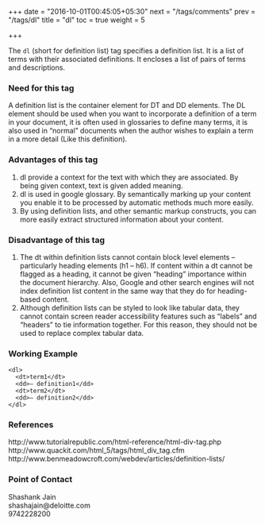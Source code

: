 +++
date = "2016-10-01T00:45:05+05:30"
next = "/tags/comments"
prev = "/tags/dl"
title = "dl"
toc = true
weight = 5

+++

The <code>dl</code> (short for definition list) tag specifies a definition list. It is a list of terms with their associated definitions. It encloses a list of pairs of terms and descriptions.

<h3>Need for this tag</h3>
A definition list is the container element for DT and DD elements. The DL element should be used when you want to incorporate a definition of a term in your document, it is often used in glossaries to define many terms, it is also used in “normal” documents when the author wishes to explain a term in a more detail (Like this definition).

<h3>Advantages of this tag</h3>
<ol>
  <li>dl provide a context for the text with which they are associated. By being given context, text is given added meaning.</li>
  <li>dl is used in google glossary. By semantically marking up your content you enable it to be processed by automatic methods much more easily.</li>
  <li>By using definition lists, and other semantic markup constructs, you can more easily extract structured information about your content.</li>
</ol>

<h3>Disadvantage of this tag</h3>
<ol>
  <li>The dt within definition lists cannot contain block level elements – particularly heading elements (h1 – h6). If content within a dt cannot be flagged as a heading, it cannot be given “heading” importance within the document hierarchy. Also, Google and other search engines will not index definition list content in the same way that they do for heading-based content.</li>

  <li>Although definition lists can be styled to look like tabular data, they cannot contain screen reader accessibility features such as “labels” and “headers” to tie information together. For this reason, they should not be used to replace complex tabular data.</li>
</ol>

<h3>Working Example</h3>

    <dl>
      <dt>term1</dt>
      <dd>– definition1</dd>
      <dt>term2</dt>
      <dd>– definition2</dd>
    </dl>

<h3>References</h3>
http://www.tutorialrepublic.com/html-reference/html-div-tag.php
<br>
http://www.quackit.com/html_5/tags/html_div_tag.cfm
<br>
http://www.benmeadowcroft.com/webdev/articles/definition-lists/
<h3>Point of Contact</h3>
Shashank Jain <br>
shashajain@deloitte.com <br>
9742228200
